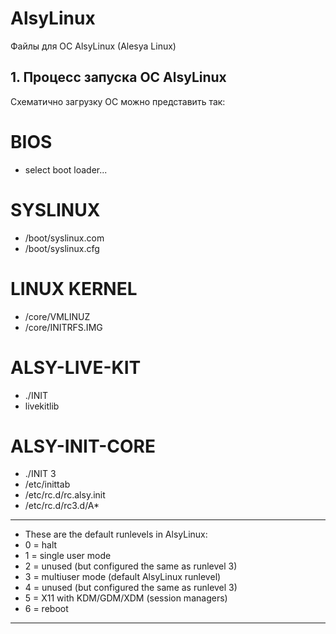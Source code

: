 # AlsyLinux
Файлы для ОС AlsyLinux (Alesya Linux)

## 1. Процесс запуска ОС AlsyLinux

Схематично загрузку ОС можно представить так:

#  BIOS
  + select boot loader...
#  SYSLINUX
  +  /boot/syslinux.com
  +  /boot/syslinux.cfg    
# LINUX KERNEL   
  +  /core/VMLINUZ
  +  /core/INITRFS.IMG   
# ALSY-LIVE-KIT
  + ./INIT
  + livekitlib  
# ALSY-INIT-CORE
  + ./INIT 3
  + /etc/inittab 
  + /etc/rc.d/rc.alsy.init
  + /etc/rc.d/rc3.d/A*
-------------------------------------------------------------------------------------------
* These are the default runlevels in AlsyLinux:
*   0 = halt
*   1 = single user mode
*   2 = unused (but configured the same as runlevel 3)
*   3 = multiuser mode (default AlsyLinux runlevel)
*   4 = unused (but configured the same as runlevel 3)
*   5 = X11 with KDM/GDM/XDM (session managers)
*   6 = reboot
-------------------------------------------------------------------------------------------
